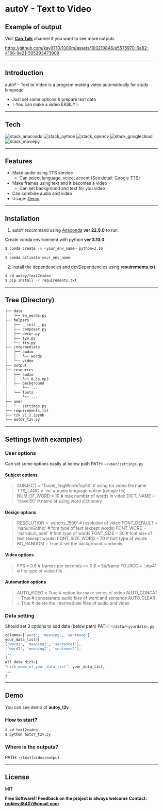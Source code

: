 # autoY - Text to Video

## Example of output
Visit **[Can Talk](https://youtube.com/@cantalk247)** channel if you want to see more outputs

https://github.com/kay0710/1000m/assets/100210846/e5575970-6a82-4166-9e21-505293473909

-----------

## Introduction

autoY - Text to Video is a program making video automatically for study language

- Just set some options & prepare text data
- ✨You can make a video EASILY✨

-----------

## Tech
![stack_anaconda](https://img.shields.io/badge/Anaconda-44a833?style=for-the-badge&logo=anaconda&logoColor=white) ![stack_python](https://img.shields.io/badge/python-3776AB?style=for-the-badge&logo=python&logoColor=white) ![stack_opencv](https://img.shields.io/badge/OpenCV-5c3ee8?style=for-the-badge&logo=opencv&logoColor=white) ![stack_googlecloud](https://img.shields.io/badge/google_tts-4285f4?style=for-the-badge&logo=googlecloud&logoColor=white) ![stack_moviepy](https://img.shields.io/badge/moviepy-f9d72c?style=for-the-badge&logo=&logoColor=white)

-----------

## Features

- Make audio using TTS service
    - Can select language, voice, accent (See detail: [Google TTS](https://cloud.google.com/text-to-speech/docs/voices?hl=ko))
- Make frames using text and it becomes a video
    - Can set background and text for you video
- Can combine audio and video
- Usage: [Demo](##Demo)

-----------

## Installation

1. autoY recommand using [Anaconda](https://www.anaconda.com/) **ver 22.9.0** to run.

Create conda environment with python **ver 3.10.0**
```sh
$ conda create -n <your_env_name> python=3.10
...
$ conda activate your_env_name
```

2. Install the dependencies and devDependencies using **resuirements.txt**

```sh
$ cd autoy/text2video
$ pip install -r requirements.txt
```

-----------

## Tree (Directory)
```txt
├── data
│   └── en_words.py
├── helpers
│   ├── __init__.py
│   ├── composer.py
│   ├── decor.py
│   ├── t2v.py
│   └── tts.py
├── intermediate
│   ├── audio
│   │   └── words
│   └── video
├── output
├── resources
│   ├── audio
│   │   └── 0.5s.mp3
│   ├── background
│       └── ...
│   └── fonts
│       └── ...
├── user
│   └── settings.py
├── requirements.txt
├── t2v_v1_2.ipynb
└── autoY_t2v.py
```

-----------

## Settings (with examples)
### User options
Can set some options easily at below path
PATH: `~/user/settings.py`
#### Subjcet options
>SUBJECT = 'Travel_EngWordsTop50' # using for video file name
TTS_LANG = 'en' # audio language option (google tts)
NUM_OF_WORD = 10 # max number of words in video
DICT_NAME = 'travel50' # name of using word dictionary
#### Design options
> RESOLUTION = 'yshorts_1500' # resolution of video
FONT_DEFAULT = 'nanumGothic' # font type of text (except words)
FONT_WORD = 'maruburi_bold' # font type of words
FONT_SIZE = 30 # font size of text (except words)
FONT_SIZE_WORD = 70 # font type of words
BG_RANDOM = True # set the background randomly
#### Video options
> FPS = 0.6 # frames per seconds >> 0.6 = 5s/frame
FOURCC = '.mp4' # file type of video file
#### Automation options
> AUTO_VIDEO = True # option for make series of video
AUTO_CONCAT = True # concatanate audio files of word and sentence
AUTO_CLEAR = True # delete the intermediate files of audio and video

### Data setting
Should set 3 options to add data (below path)
PATH: `~/data/<yourdata>.py`

```python
columns=['word', 'meaning', 'sentence']
your_data_list=[
['word1', 'meaning1', 'sentence1'],
['word2', 'meaning2', 'sentence2'],
...
]
all_data_dict={
"nick_name_of_your_data_list": your_data_list,
...
}
```

-----------

## Demo
You can see demo of **autoy_t2v**
### How to start?
```sh
$ cd text2video
$ python autoY_t2v.py
```
### Where is the outputs?
PATH: `~/text2video/output`

-----------

## License

MIT

**Free Software!!**
**Feedback on the project is always welcome**
**Contact: reddevil8407@gmail.com**

